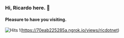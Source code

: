 ### Hi, Ricardo here. 👋
#### Pleasure to have you visiting.

![Hits](https://img.shields.io/badge/dynamic/json?color=blue&label=Hits&prefix=%3E%3E%20&query=views&suffix=%20%3C%3C&url=https%3A%2F%2F70eab225285a.ngrok.io%2Fviews%2Fricdotnet)
!(https://70eab225285a.ngrok.io/views/ricdotnet)

<!--[![Hits](https://hits.seeyoufarm.com/api/count/incr/badge.svg?url=https%3A%2F%2Fgithub.com%2Fricdotnet&count_bg=%233DC8C1&title_bg=%23555555&icon=github.svg&icon_color=%23FFFFFF&title=v&edge_flat=false)](https://hits.seeyoufarm.com)

**ricdotnet/ricdotnet** is a ✨ _special_ ✨ repository because its `README.md` (this file) appears on your GitHub profile.

Here are some ideas to get you started:

- 🔭 I’m currently working on ...
- 🌱 I’m currently learning ...
- 👯 I’m looking to collaborate on ...
- 🤔 I’m looking for help with ...
- 💬 Ask me about ...
- 📫 How to reach me: ...
- 😄 Pronouns: ...
- ⚡ Fun fact: ...
-->

